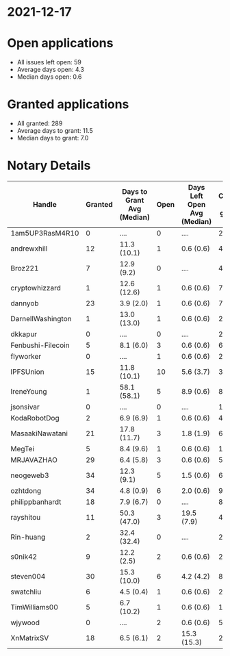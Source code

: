 2021-12-17
==========

# Open applications

- All issues left open: 59
- Average days open: 4.3
- Median days open: 0.6

# Granted applications

- All granted: 289
- Average days to grant: 11.5
- Median days to grant: 7.0

# Notary Details

| Handle            |   Granted | Days to Grant Avg (Median)   |   Open | Days Left Open Avg (Median)   |   Closed (no grant) |
|-------------------|-----------|------------------------------|--------|-------------------------------|---------------------|
| 1am5UP3RasM4R10   |         0 | ....                         |      0 | ....                          |                   2 |
| andrewxhill       |        12 | 11.3  (10.1)                 |      1 | 0.6  (0.6)                    |                  45 |
| Broz221           |         7 | 12.9  (9.2)                  |      0 | ....                          |                  48 |
| cryptowhizzard    |         1 | 12.6  (12.6)                 |      1 | 0.6  (0.6)                    |                   7 |
| dannyob           |        23 | 3.9  (2.0)                   |      1 | 0.6  (0.6)                    |                  76 |
| DarnellWashington |         1 | 13.0  (13.0)                 |      1 | 0.6  (0.6)                    |                   2 |
| dkkapur           |         0 | ....                         |      0 | ....                          |                   2 |
| Fenbushi-Filecoin |         5 | 8.1  (6.0)                   |      3 | 0.6  (0.6)                    |                  69 |
| flyworker         |         0 | ....                         |      1 | 0.6  (0.6)                    |                   2 |
| IPFSUnion         |        15 | 11.8  (10.1)                 |     10 | 5.6  (3.7)                    |                  34 |
| IreneYoung        |         1 | 58.1  (58.1)                 |      5 | 8.9  (0.6)                    |                   8 |
| jsonsivar         |         0 | ....                         |      0 | ....                          |                  13 |
| KodaRobotDog      |         2 | 6.9  (6.9)                   |      1 | 0.6  (0.6)                    |                   4 |
| MasaakiNawatani   |        21 | 17.8  (11.7)                 |      3 | 1.8  (1.9)                    |                  69 |
| MegTei            |         5 | 8.4  (9.6)                   |      1 | 0.6  (0.6)                    |                  12 |
| MRJAVAZHAO        |        29 | 6.4  (5.8)                   |      3 | 0.6  (0.6)                    |                  58 |
| neogeweb3         |        34 | 12.3  (9.1)                  |      5 | 1.5  (0.6)                    |                  64 |
| ozhtdong          |        34 | 4.8  (0.9)                   |      6 | 2.0  (0.6)                    |                  95 |
| philippbanhardt   |        18 | 7.9  (6.7)                   |      0 | ....                          |                  81 |
| rayshitou         |        11 | 50.3  (47.0)                 |      3 | 19.5  (7.9)                   |                  43 |
| Rin-huang         |         2 | 32.4  (32.4)                 |      0 | ....                          |                   2 |
| s0nik42           |         9 | 12.2  (2.5)                  |      2 | 0.6  (0.6)                    |                  27 |
| steven004         |        30 | 15.3  (10.0)                 |      6 | 4.2  (4.2)                    |                  85 |
| swatchliu         |         6 | 4.5  (0.4)                   |      1 | 0.6  (0.6)                    |                  20 |
| TimWilliams00     |         5 | 6.7  (10.2)                  |      1 | 0.6  (0.6)                    |                  12 |
| wjywood           |         0 | ....                         |      2 | 0.6  (0.6)                    |                   5 |
| XnMatrixSV        |        18 | 6.5  (6.1)                   |      2 | 15.3  (15.3)                  |                  29 |